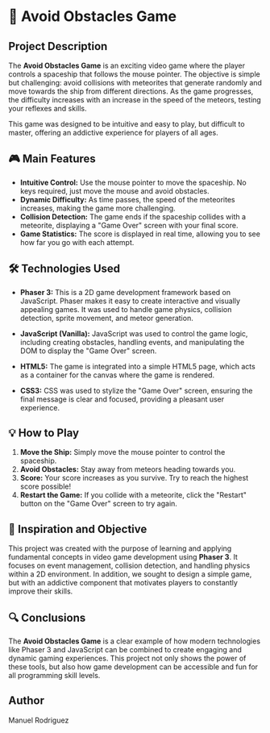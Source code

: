 # 🚀 Avoid Obstacles Game

## Project Description

The **Avoid Obstacles Game** is an exciting video game where the player controls a spaceship that follows the mouse pointer. The objective is simple but challenging: avoid collisions with meteorites that generate randomly and move towards the ship from different directions. As the game progresses, the difficulty increases with an increase in the speed of the meteors, testing your reflexes and skills.

This game was designed to be intuitive and easy to play, but difficult to master, offering an addictive experience for players of all ages.

## 🎮 Main Features

- **Intuitive Control:** Use the mouse pointer to move the spaceship. No keys required, just move the mouse and avoid obstacles.
- **Dynamic Difficulty:** As time passes, the speed of the meteorites increases, making the game more challenging.
- **Collision Detection:** The game ends if the spaceship collides with a meteorite, displaying a "Game Over" screen with your final score.
- **Game Statistics:** The score is displayed in real time, allowing you to see how far you go with each attempt.

## 🛠️ Technologies Used

- **Phaser 3:** This is a 2D game development framework based on JavaScript. Phaser makes it easy to create interactive and visually appealing games. It was used to handle game physics, collision detection, sprite movement, and meteor generation.
  
- **JavaScript (Vanilla):** JavaScript was used to control the game logic, including creating obstacles, handling events, and manipulating the DOM to display the "Game Over" screen.

- **HTML5:** The game is integrated into a simple HTML5 page, which acts as a container for the canvas where the game is rendered.

- **CSS3:** CSS was used to stylize the "Game Over" screen, ensuring the final message is clear and focused, providing a pleasant user experience.

## 💡 How to Play

1. **Move the Ship:** Simply move the mouse pointer to control the spaceship.
2. **Avoid Obstacles:** Stay away from meteors heading towards you.
3. **Score:** Your score increases as you survive. Try to reach the highest score possible!
4. **Restart the Game:** If you collide with a meteorite, click the "Restart" button on the "Game Over" screen to try again.

## 🌟 Inspiration and Objective

This project was created with the purpose of learning and applying fundamental concepts in video game development using **Phaser 3**. It focuses on event management, collision detection, and handling physics within a 2D environment. In addition, we sought to design a simple game, but with an addictive component that motivates players to constantly improve their skills.

## 🔍 Conclusions

The **Avoid Obstacles Game** is a clear example of how modern technologies like Phaser 3 and JavaScript can be combined to create engaging and dynamic gaming experiences. This project not only shows the power of these tools, but also how game development can be accessible and fun for all programming skill levels.

## Author
Manuel Rodriguez

